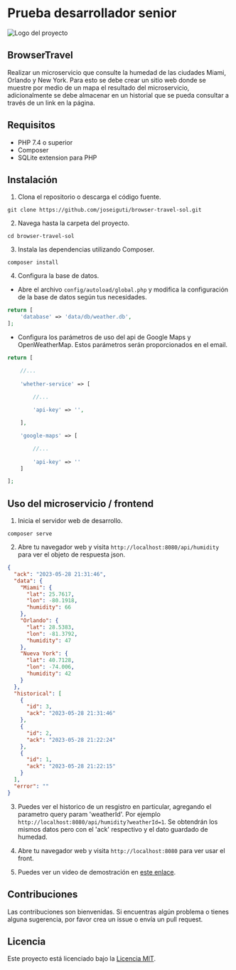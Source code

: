 # Prueba desarrollador senior
![Logo del proyecto](https://browsertravelsolutions.com/wp-content/uploads/2022/02/Logo-1.png)
## BrowserTravel

Realizar un microservicio que consulte la humedad de las ciudades Miami, Orlando y New York. Para esto se debe crear un sitio web donde se muestre por medio de un mapa el resultado del microservicio, adicionalmente se debe almacenar en un historial que se pueda consultar a través de un link en la página.

## Requisitos

- PHP 7.4 o superior
- Composer
- SQLite extension para PHP

## Instalación

1. Clona el repositorio o descarga el código fuente.

```
git clone https://github.com/joseiguti/browser-travel-sol.git
```

2. Navega hasta la carpeta del proyecto.

```
cd browser-travel-sol
```

3. Instala las dependencias utilizando Composer.

```
composer install
```

4. Configura la base de datos.

- Abre el archivo `config/autoload/global.php` y modifica la configuración de la base de datos según tus necesidades.

```php
return [
    'database' => 'data/db/weather.db',
];
```

- Configura los parámetros de uso del api de Google Maps y OpenWeatherMap. Estos parámetros serán proporcionados en el email. 

```php
return [

    //...
    
    'whether-service' => [

        //...
        
        'api-key' => '',

    ],

    'google-maps' => [

        //...
        
        'api-key' => ''
    ]

];
```

## Uso del microservicio / frontend

1. Inicia el servidor web de desarrollo.

```
composer serve
```

2. Abre tu navegador web y visita `http://localhost:8080/api/humidity` para ver el objeto de respuesta json.

```json
{
  "ack": "2023-05-28 21:31:46", 
  "data": { 
    "Miami": {
      "lat": 25.7617,
      "lon": -80.1918,
      "humidity": 66
    },
    "Orlando": {
      "lat": 28.5383,
      "lon": -81.3792,
      "humidity": 47
    },
    "Nueva York": {
      "lat": 40.7128,
      "lon": -74.006,
      "humidity": 42
    }
  },
  "historical": [ 
    {
      "id": 3,
      "ack": "2023-05-28 21:31:46"
    },
    {
      "id": 2,
      "ack": "2023-05-28 21:22:24"
    },
    {
      "id": 1,
      "ack": "2023-05-28 21:22:15"
    }
  ],
  "error": "" 
}
```

3. Puedes ver el historico de un resgistro en particular, agregando el parametro query param 'weatherId'. Por ejemplo `http://localhost:8080/api/humidity?weatherId=1`. Se obtendrán los mismos datos pero con el 'ack' respectivo y el dato guardado de humedad.

4. Abre tu navegador web y visita `http://localhost:8080` para ver usar el front.

5. Puedes ver un video de demostración en [este enlace](https://youtube.com/shorts/qL5XCudMTvM).
 

## Contribuciones

Las contribuciones son bienvenidas. Si encuentras algún problema o tienes alguna sugerencia, por favor crea un issue o envía un pull request.

## Licencia

Este proyecto está licenciado bajo la [Licencia MIT](https://opensource.org/licenses/MIT).